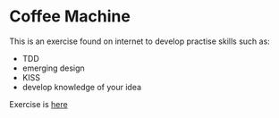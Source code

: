 # Coffee Machine

This is an exercise found on internet to develop practise skills such as: 
- TDD
- emerging design
- KISS
- develop knowledge of your idea

Exercise is [here](https://simcap.github.io/coffeemachine/index.html)